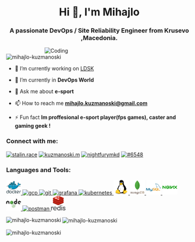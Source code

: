 
<h1 align="center">Hi 👋, I'm Mihajlo</h1>
<h3 align="center">A passionate  DevOps / Site Reliability Engineer from Krusevo ,Macedonia.</h3>
<img align="right" alt="Coding" width="400" src="https://media.giphy.com/media/v1.Y2lkPTc5MGI3NjExY3JhNWF0aWRiNWNzcWwwNDB4MnRyanptbmZvendjZXJwMGtnODJ6eCZlcD12MV9pbnRlcm5hbF9naWZfYnlfaWQmY3Q9Zw/qgQUggAC3Pfv687qPC/giphy.gif">


<p align="left"> <img src="https://komarev.com/ghpvc/?username=mihajlo-kuzmanoski&label=Profile%20views&color=0e75b6&style=flat" alt="mihajlo-kuzmanoski" /> </p>

- 🔭 I’m currently working on [LDSK](https://ldsk.io/)

- 🌱 I’m currently in **DevOps World**

- 💬 Ask me about **e-sport**

- 📫 How to reach me **mihajlo.kuzmanoski@gmail.com**

- ⚡ Fun fact **Im proffesional e-sport player(fps games), caster and gaming geek !**

<h3 align="left">Connect with me:</h3>
<p align="left">
<a href="https://fb.com/stalin.race" target="blank"><img align="center" src="https://raw.githubusercontent.com/rahuldkjain/github-profile-readme-generator/master/src/images/icons/Social/facebook.svg" alt="stalin.race" height="30" width="40" /></a>
<a href="https://instagram.com/kuzmanoski.m" target="blank"><img align="center" src="https://raw.githubusercontent.com/rahuldkjain/github-profile-readme-generator/master/src/images/icons/Social/instagram.svg" alt="kuzmanoski.m" height="30" width="40" /></a>
<a href="https://www.youtube.com/c/nightfurymkd" target="blank"><img align="center" src="https://raw.githubusercontent.com/rahuldkjain/github-profile-readme-generator/master/src/images/icons/Social/youtube.svg" alt="nightfurymkd" height="30" width="40" /></a>
<a href="https://discord.gg/#6548" target="blank"><img align="center" src="https://raw.githubusercontent.com/rahuldkjain/github-profile-readme-generator/master/src/images/icons/Social/discord.svg" alt="#6548" height="30" width="40" /></a>
</p>

<h3 align="left">Languages and Tools:</h3>
<p align="left"> <a href="https://www.docker.com/" target="_blank" rel="noreferrer"> <img src="https://raw.githubusercontent.com/devicons/devicon/master/icons/docker/docker-original-wordmark.svg" alt="docker" width="40" height="40"/> </a> <a href="https://cloud.google.com" target="_blank" rel="noreferrer"> <img src="https://www.vectorlogo.zone/logos/google_cloud/google_cloud-icon.svg" alt="gcp" width="40" height="40"/> </a> <a href="https://git-scm.com/" target="_blank" rel="noreferrer"> <img src="https://www.vectorlogo.zone/logos/git-scm/git-scm-icon.svg" alt="git" width="40" height="40"/> </a> <a href="https://grafana.com" target="_blank" rel="noreferrer"> <img src="https://www.vectorlogo.zone/logos/grafana/grafana-icon.svg" alt="grafana" width="40" height="40"/> </a> <a href="https://kubernetes.io" target="_blank" rel="noreferrer"> <img src="https://www.vectorlogo.zone/logos/kubernetes/kubernetes-icon.svg" alt="kubernetes" width="40" height="40"/> </a> <a href="https://www.linux.org/" target="_blank" rel="noreferrer"> <img src="https://raw.githubusercontent.com/devicons/devicon/master/icons/linux/linux-original.svg" alt="linux" width="40" height="40"/> </a> <a href="https://www.mongodb.com/" target="_blank" rel="noreferrer"> <img src="https://raw.githubusercontent.com/devicons/devicon/master/icons/mongodb/mongodb-original-wordmark.svg" alt="mongodb" width="40" height="40"/> </a> <a href="https://www.mysql.com/" target="_blank" rel="noreferrer"> <img src="https://raw.githubusercontent.com/devicons/devicon/master/icons/mysql/mysql-original-wordmark.svg" alt="mysql" width="40" height="40"/> </a> <a href="https://www.nginx.com" target="_blank" rel="noreferrer"> <img src="https://raw.githubusercontent.com/devicons/devicon/master/icons/nginx/nginx-original.svg" alt="nginx" width="40" height="40"/> </a> <a href="https://nodejs.org" target="_blank" rel="noreferrer"> <img src="https://raw.githubusercontent.com/devicons/devicon/master/icons/nodejs/nodejs-original-wordmark.svg" alt="nodejs" width="40" height="40"/> </a> <a href="https://postman.com" target="_blank" rel="noreferrer"> <img src="https://www.vectorlogo.zone/logos/getpostman/getpostman-icon.svg" alt="postman" width="40" height="40"/> </a> <a href="https://redis.io" target="_blank" rel="noreferrer"> <img src="https://raw.githubusercontent.com/devicons/devicon/master/icons/redis/redis-original-wordmark.svg" alt="redis" width="40" height="40"/> </a> </p>

<p><img align="left" src="https://github-readme-stats.vercel.app/api/top-langs?username=mihajlo-kuzmanoski&show_icons=true&locale=en&layout=compact" alt="mihajlo-kuzmanoski" /></p>

<p>&nbsp;<img align="center" src="https://github-readme-stats.vercel.app/api?username=mihajlo-kuzmanoski&show_icons=true&locale=en" alt="mihajlo-kuzmanoski" /></p>

<p><img align="center" src="https://github-readme-streak-stats.herokuapp.com/?user=mihajlo-kuzmanoski&" alt="mihajlo-kuzmanoski" /></p>
